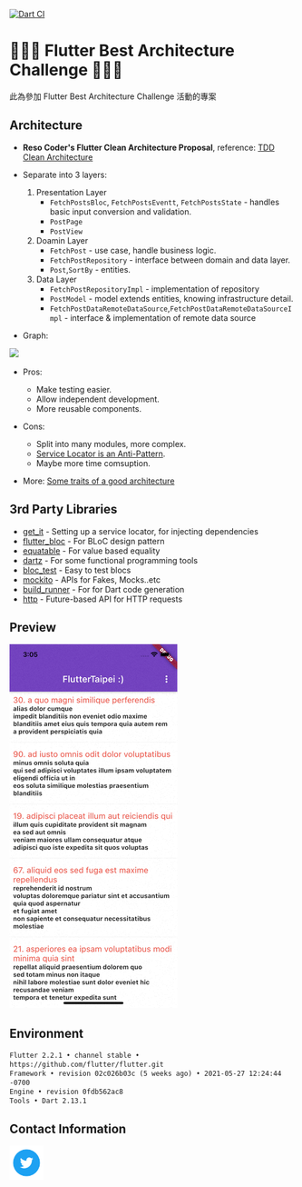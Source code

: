 [![Dart CI](https://github.com/dan12411/BestArchitectureChallenge/actions/workflows/dart.yml/badge.svg)](https://github.com/dan12411/BestArchitectureChallenge/actions/workflows/dart.yml)

# 🐶🐨🦁 Flutter Best Architecture Challenge 🦁🐨🐶
此為參加 Flutter Best Architecture Challenge 活動的專案 

## Architecture

- **Reso Coder's Flutter Clean Architecture Proposal**, reference: [TDD Clean Architecture](https://resocoder.com/2019/08/27/flutter-tdd-clean-architecture-course-1-explanation-project-structure/)
  
- Separate into 3 layers:
  1. Presentation Layer
     - `FetchPostsBloc`, `FetchPostsEventt`, `FetchPostsState` - handles basic input conversion and validation.
     - `PostPage`
     - `PostView`
  2. Doamin Layer
     - `FetchPost` - use case, handle business logic.
     - `FetchPostRepository` - interface between domain and data layer.
     - `Post`,`SortBy` - entities.
  3. Data Layer
     - `FetchPostRepositoryImpl` - implementation of repository
     - `PostModel` - model extends entities, knowing infrastructure detail.
     - `FetchPostDataRemoteDataSource`,`FetchPostDataRemoteDataSourceImpl` - interface & implementation of remote data source

- Graph:
<img src="https://github.com/dan12411/BestArchitectureChallenge/blob/main/architecture.png" width="50%">

- Pros:
  - Make testing easier.
  - Allow independent development.
  - More reusable components.
- Cons: 
  - Split into many modules, more complex.
  - [Service Locator is an Anti-Pattern](https://blog.ploeh.dk/2010/02/03/ServiceLocatorisanAnti-Pattern/).
  - Maybe more time comsuption.

- More: [Some traits of a good architecture](https://www.essentialdeveloper.com/articles/clean-ios-architecture-part-2-good-architecture-traits)
## 3rd Party Libraries

- [get_it](https://pub.dev/packages/get_it) - Setting up a service locator, for injecting dependencies
- [flutter_bloc](https://pub.dev/packages/flutter_bloc) - For BLoC design pattern
- [equatable](https://pub.dev/packages/equatable) - For value based equality
- [dartz](https://pub.dev/packages/dartz) - For some functional programming tools
- [bloc_test](https://pub.dev/packages/bloc_test) - Easy to test blocs
- [mockito](https://pub.dev/packages/mockito) - APIs for Fakes, Mocks..etc
- [build_runner](https://pub.dev/packages/build_runner) - For for Dart code generation
- [http](https://pub.dev/packages/http) - Future-based API for HTTP requests

## Preview
![preivew](preview.gif)

## Environment

```
Flutter 2.2.1 • channel stable • https://github.com/flutter/flutter.git
Framework • revision 02c026b03c (5 weeks ago) • 2021-05-27 12:24:44 -0700
Engine • revision 0fdb562ac8
Tools • Dart 2.13.1
```

## Contact Information
<a href="https://twitter.com/dan_phy1988"><img src="https://github.com/aritraroy/social-icons/blob/master/twitter-icon.png?raw=true" width="60"></a>





